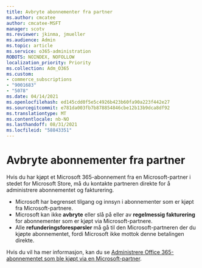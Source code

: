 ```yaml
---
title: Avbryte abonnementer fra partner
ms.author: cmcatee
author: cmcatee-MSFT
manager: scotv
ms.reviewer: jkinma, jmueller
ms.audience: Admin
ms.topic: article
ms.service: o365-administration
ROBOTS: NOINDEX, NOFOLLOW
localization_priority: Priority
ms.collection: Adm_O365
ms.custom:
- commerce_subscriptions
- "9001683"
- "5078"
ms.date: 04/14/2021
ms.openlocfilehash: ed145cdd0f5e5c4926b423b60fa90a223f442e27
ms.sourcegitcommit: e781da003fb7b878854846cbe12b13b9dca8df92
ms.translationtype: MT
ms.contentlocale: nb-NO
ms.lasthandoff: 08/31/2021
ms.locfileid: "58843351"
---
```

# <a name="cancel-subscription-from-partner"></a>Avbryte abonnementer fra partner

Hvis du har kjøpt et Microsoft 365-abonnement fra en Microsoft-partner i stedet for Microsoft Store, må du kontakte partneren direkte for å administrere abonnementet og fakturering.

- Microsoft har begrenset tilgang og innsyn i abonnementer som er kjøpt fra Microsoft-partnere. 
- Microsoft kan ikke **avbryte** eller slå på eller av **regelmessig fakturering** for abonnementer som er kjøpt via Microsoft-partnere. 
- Alle **refunderingsforespørsler** må gå til den Microsoft-partneren der du kjøpte abonnementet, fordi Microsoft ikke mottok denne betalingen direkte. 

Hvis du vil ha mer informasjon, kan du se [Administrere Office 365-abonnementet som ble kjøpt via en Microsoft-partner](https://support.microsoft.com/help/4230739/microsoft-account-manage-office-365-subscription-from-third-party). 
